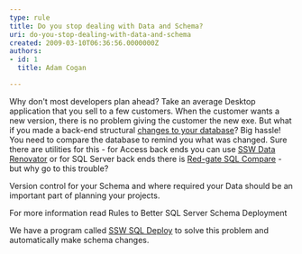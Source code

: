 ```yaml
---
type: rule
title: Do you stop dealing with Data and Schema?
uri: do-you-stop-dealing-with-data-and-schema
created: 2009-03-10T06:36:56.0000000Z
authors:
- id: 1
  title: Adam Cogan

---
```


Why don't most developers plan ahead? Take an average Desktop application that you sell to a few customers. When the customer wants a new version, there is no problem giving the customer the new exe. But what if you made a back-end structural [changes to your database](http&#58;//www.ssw.com.au/ssw/Standards/Rules/DataSchemaStandard.aspx)? Big hassle! You need to compare the database to remind you what was changed. Sure there are utilities for this - for Access back ends you can use [SSW Data Renovator](http&#58;//www.ssw.com.au/ssw/DataRenovator/Default.aspx) or for SQL Server back ends there is [Red-gate SQL Compare](http&#58;//www.ssw.com.au/ssw/Redirect/RedGateSQLDataCompare.htm)  - but why go to this trouble?
 
Version control for your Schema and where required your Data should be an important part of planning your projects.

For more information read Rules to Better SQL Server Schema Deployment

We have a program called     [SSW SQL Deploy](http&#58;//www.ssw.com.au/ssw/SQLDeploy/Default.aspx) to solve this problem and automatically make schema changes.
